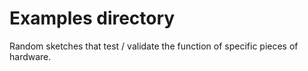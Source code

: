 # Examples directory

Random sketches that test / validate the function of specific pieces of hardware.
